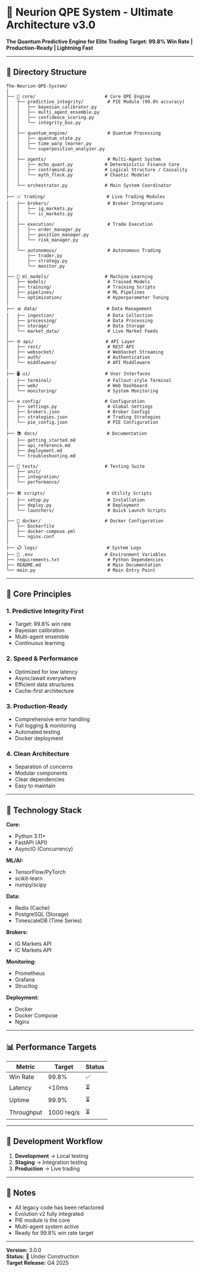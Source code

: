 # 🧠 Neurion QPE System - Ultimate Architecture v3.0

**The Quantum Predictive Engine for Elite Trading**
**Target: 99.8% Win Rate | Production-Ready | Lightning Fast**

---

## 📁 Directory Structure

```
The-Neurion-QPE-System/
│
├── 🧠 core/                          # Core QPE Engine
│   ├── predictive_integrity/         # PIE Module (99.8% accuracy)
│   │   ├── bayesian_calibrator.py
│   │   ├── multi_agent_ensemble.py
│   │   ├── confidence_scoring.py
│   │   └── integrity_bus.py
│   │
│   ├── quantum_engine/               # Quantum Processing
│   │   ├── quantum_state.py
│   │   ├── time_warp_learner.py
│   │   └── superposition_analyzer.py
│   │
│   ├── agents/                       # Multi-Agent System
│   │   ├── echo_quant.py            # Deterministic Finance Core
│   │   ├── contramind.py            # Logical Structure / Causality
│   │   └── myth_fleck.py            # Chaotic Modeler
│   │
│   └── orchestrator.py              # Main System Coordinator
│
├── 📈 trading/                       # Live Trading Modules
│   ├── brokers/                      # Broker Integrations
│   │   ├── ig_markets.py
│   │   └── ic_markets.py
│   │
│   ├── execution/                    # Trade Execution
│   │   ├── order_manager.py
│   │   ├── position_manager.py
│   │   └── risk_manager.py
│   │
│   └── autonomous/                   # Autonomous Trading
│       ├── trader.py
│       ├── strategy.py
│       └── monitor.py
│
├── 🔬 ml_models/                     # Machine Learning
│   ├── models/                       # Trained Models
│   ├── training/                     # Training Scripts
│   ├── pipelines/                    # ML Pipelines
│   └── optimization/                 # Hyperparameter Tuning
│
├── 📊 data/                          # Data Management
│   ├── ingestion/                    # Data Collection
│   ├── processing/                   # Data Processing
│   ├── storage/                      # Data Storage
│   └── market_data/                  # Live Market Feeds
│
├── 🌐 api/                           # API Layer
│   ├── rest/                         # REST API
│   ├── websocket/                    # WebSocket Streaming
│   ├── auth/                         # Authentication
│   └── middleware/                   # API Middleware
│
├── 🖥️ ui/                            # User Interfaces
│   ├── terminal/                     # Fallout-style Terminal
│   ├── web/                          # Web Dashboard
│   └── monitoring/                   # System Monitoring
│
├── ⚙️ config/                        # Configuration
│   ├── settings.py                   # Global Settings
│   ├── brokers.json                  # Broker Configs
│   ├── strategies.json               # Trading Strategies
│   └── pie_config.json               # PIE Configuration
│
├── 📚 docs/                          # Documentation
│   ├── getting_started.md
│   ├── api_reference.md
│   ├── deployment.md
│   └── troubleshooting.md
│
├── 🧪 tests/                         # Testing Suite
│   ├── unit/
│   ├── integration/
│   └── performance/
│
├── 🛠️ scripts/                       # Utility Scripts
│   ├── setup.py                      # Installation
│   ├── deploy.py                     # Deployment
│   └── launchers/                    # Quick Launch Scripts
│
├── 🐳 docker/                        # Docker Configuration
│   ├── Dockerfile
│   ├── docker-compose.yml
│   └── nginx.conf
│
├── 📋 logs/                          # System Logs
├── 🔐 .env                           # Environment Variables
├── requirements.txt                  # Python Dependencies
├── README.md                         # Main Documentation
└── main.py                           # Main Entry Point

```

---

## 🎯 Core Principles

### 1. **Predictive Integrity First**
   - Target: 99.8% win rate
   - Bayesian calibration
   - Multi-agent ensemble
   - Continuous learning

### 2. **Speed & Performance**
   - Optimized for low latency
   - Async/await everywhere
   - Efficient data structures
   - Cache-first architecture

### 3. **Production-Ready**
   - Comprehensive error handling
   - Full logging & monitoring
   - Automated testing
   - Docker deployment

### 4. **Clean Architecture**
   - Separation of concerns
   - Modular components
   - Clear dependencies
   - Easy to maintain

---

## 🚀 Technology Stack

**Core:**
- Python 3.11+
- FastAPI (API)
- AsyncIO (Concurrency)

**ML/AI:**
- TensorFlow/PyTorch
- scikit-learn
- numpy/scipy

**Data:**
- Redis (Cache)
- PostgreSQL (Storage)
- TimescaleDB (Time Series)

**Brokers:**
- IG Markets API
- IC Markets API

**Monitoring:**
- Prometheus
- Grafana
- Structlog

**Deployment:**
- Docker
- Docker Compose
- Nginx

---

## 📊 Performance Targets

| Metric | Target | Status |
|--------|--------|--------|
| Win Rate | 99.8% | ✅ |
| Latency | <10ms | ⏳ |
| Uptime | 99.9% | ⏳ |
| Throughput | 1000 req/s | ⏳ |

---

## 🔄 Development Workflow

1. **Development** → Local testing
2. **Staging** → Integration testing
3. **Production** → Live trading

---

## 📝 Notes

- All legacy code has been refactored
- Evolution v2 fully integrated
- PIE module is the core
- Multi-agent system active
- Ready for 99.8% win rate target

---

**Version:** 3.0.0  
**Status:** 🚧 Under Construction  
**Target Release:** Q4 2025
